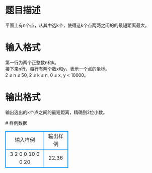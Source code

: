 # 

 
 # 题目描述 
<p>
平面上有n个点，从其中选k个，使得这k个点两两之间的的最短距离最大。</p> 

 
 # 输入格式 
<p>
第一行为两个正整数n和k。<br>接下来n行，每行有两个数x和y，表示一个点的坐标。<br>2 ≤ n ≤ 50, 2 ≤ k ≤ n, 0 ≤ x, y < 10000。<br></p> 

 
 # 输出格式 
<p>
输出选出的k个点之间的最短距离，精确到2位小数。</p> 
# 样例数据
<style>
        table,table tr th, table tr td { border:1px solid #0094ff; }
        table { width: 200px; min-height: 25px; line-height: 25px; text-align: center; border-collapse: collapse;}   
    </style>
<table>
	<tr>
		<td>输入样例</td>
		<td>输出样例</td>
	</tr>
<tr><td>3 2
0 0
10 0
0 20
</td><td>22.36</td></tr></table>
